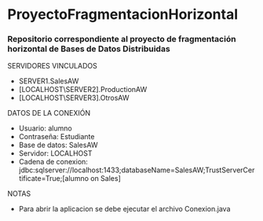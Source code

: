 # ProyectoFragmentacionHorizontal
### **Repositorio correspondiente al proyecto de fragmentación horizontal de Bases de Datos Distribuidas**

SERVIDORES VINCULADOS
- SERVER1.SalesAW
- [LOCALHOST\SERVER2].ProductionAW
- [LOCALHOST\SERVER3].OtrosAW

DATOS DE LA CONEXIÓN
- Usuario: alumno
- Contraseña: Estudiante
- Base de datos: SalesAW
- Servidor: LOCALHOST
- Cadena de conexion: jdbc:sqlserver://localhost:1433;databaseName=SalesAW;TrustServerCertificate=True;[alumno on Sales]
  
NOTAS
- Para abrir la aplicacion se debe ejecutar el archivo Conexion.java
